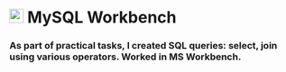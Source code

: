 #  <img src="https://cdn.jsdelivr.net/gh/devicons/devicon/icons/mysql/mysql-original.svg" title="mysql" alt="mysql" width="25" height="25"/> MySQL Workbench
### As part of practical tasks, I created SQL queries: select, join using various operators. Worked in MS Workbench.